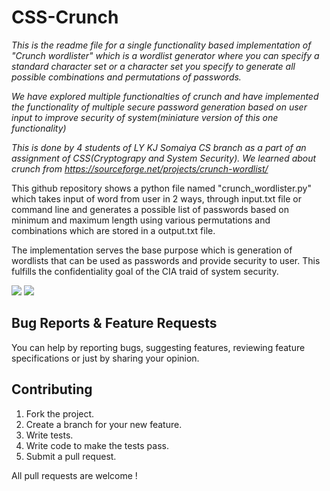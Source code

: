 # CSS-Crunch
*This is the readme file for a single functionality based implementation of "Crunch wordlister" which is a wordlist generator where you can specify a standard character set or a character set you specify to generate all possible combinations and permutations of passwords.*

*We have explored multiple functionalties of crunch and have implemented the functionality of multiple secure password generation based on user input to improve security of system(miniature version of this one functionality)*

*This is done by 4 students of LY KJ Somaiya CS branch as a part of an assignment of CSS(Cryptograpy and System Security). We learned about crunch from https://sourceforge.net/projects/crunch-wordlist/*

This github repository shows a python file named "crunch_wordlister.py" which takes input of word from user in 2 ways, through input.txt file or command line and generates a possible list of passwords based on minimum and maximum length using various permutations and combinations which are stored in a output.txt file.

The implementation serves the base purpose which is generation of wordlists that can be used as passwords and provide security to user. This fulfills the confidentiality goal of the CIA traid of system security. 

![](prt1.gif)
![](pr2t.gif)


## Bug Reports & Feature Requests

You can help by reporting bugs, suggesting features, reviewing feature specifications or just by sharing your opinion.

## Contributing

1. Fork the project.
2. Create a branch for your new feature.
3. Write tests.
4. Write code to make the tests pass.
5. Submit a pull request.

All pull requests are welcome !
